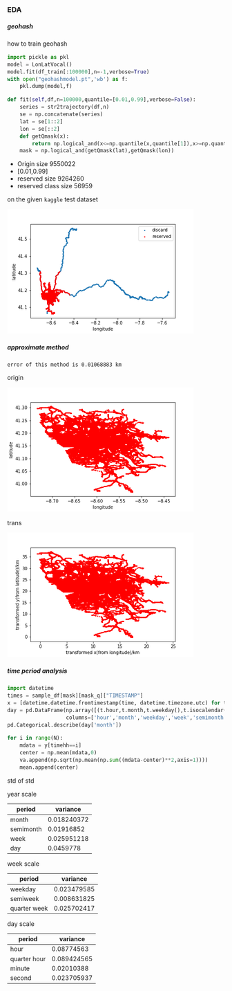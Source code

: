 ###  EDA

##### geohash

how to train geohash

```python
import pickle as pkl
model = LonLatVocal()
model.fit(df_train[:100000],n=-1,verbose=True)
with open("geohashmodel.pt",'wb') as f:
    pkl.dump(model,f)
```

```python
def fit(self,df,n=100000,quantile=[0.01,0.99],verbose=False):
    series = str2trajectory(df,n)
    se = np.concatenate(series)
    lat = se[1::2]
    lon = se[::2]
    def getQmask(x):
        return np.logical_and(x<=np.quantile(x,quantile[1]),x>=np.quantile(x,quantile[0]))
    mask = np.logical_and(getQmask(lat),getQmask(lon))
```

- Origin size 9550022
- [0.01,0.99] 
- reserved size 9264260 
- reserved class size 56959

on the given `kaggle` test dataset

![geohash](.\img\geohash.png)

##### approximate method

```
error of this method is 0.01068883 km
```

origin

![origin](.\img\origin.png)

trans

![trans](.\img\trans.png)

##### time period analysis

```python
import datetime
times = sample_df[mask][mask_q]["TIMESTAMP"]
x = [datetime.datetime.fromtimestamp(time, datetime.timezone.utc) for time in times]
day = pd.DataFrame(np.array([(t.hour,t.month,t.weekday(),t.isocalendar()[1],(t.isocalendar()[1]-1)%26,(t.minute//15+t.hour*4),t.minute,t.second,(t.weekday())//2,(t.weekday()//4),int(t.strftime("%j"))-1)for t in x],dtype=int),
                   columns=['hour','month','weekday','week','semimonth','qh','minute','second','qw','sw','day'],dtype='object')
pd.Categorical.describe(day['month'])
```

```python
for i in range(N):
    mdata = y[timehh==i]
    center = np.mean(mdata,0)
    va.append(np.sqrt(np.mean(np.sum((mdata-center)**2,axis=1))))
    mean.append(center)
```

std of std

year scale

| period    | variance    |
| --------- | ----------- |
| month     | 0.018240372 |
| semimonth | 0.01916852  |
| week      | 0.025951218 |
| day       | 0.0459778   |

week scale

| period       | variance    |
| ------------ | ----------- |
| weekday      | 0.023479585 |
| semiweek     | 0.008631825 |
| quarter week | 0.025702417 |

day scale

| period       | variance    |
| ------------ | ----------- |
| hour         | 0.08774563  |
| quarter hour | 0.089424565 |
| minute       | 0.02010388  |
| second       | 0.023705937 |